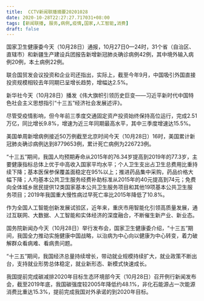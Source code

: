 ```yaml
---
title:  CCTV新闻联播摘要20201028
date: 2020-10-28T22:27:27.717031+08:00
tags: [新闻联播, 服务,病例,疫情,国家,人工智能,消费]
draft: false
---
```


<span class="keywords_content">国家</span>卫生健康委今天（10月28日）通报，10月27日0—24时，31个省（自治区、直辖市）和新疆生产建设兵团报告新增新冠肺炎确诊<span class="keywords_content">病例</span>42例，其中境外输入<span class="keywords_content">病例</span>20例，本土<span class="keywords_content">病例</span>22例。

联合国贸发会议投资和企业司还指出，实际上，截至今年9月，中国吸引外国直接投资规模相较去年同期已呈增长趋势，增幅达2.5%。

新华社今天（10月28日）播发《伟大旗帜引领历史巨变——习近平新时代中国特色社会主义思想指引“十三五”经济社会发展述评》。

尽管受<span class="keywords_content">疫情</span>影响，但今年前三季度交通固定资产投资始终保持高位运行，完成2.51万亿，同比增长9.8%，增速为近三年同期最高水平，其中三季度增速达15.5%。

美国单周新增<span class="keywords_content">病例</span>接近50万例截至北京时间今天（10月28日）16时，美国累计新冠肺炎确诊<span class="keywords_content">病例</span>达到8779653例，累计死亡<span class="keywords_content">病例</span>为226723例。

“十三五”期间，我国人均预期寿命从2015年的76.34岁提高到2019年的77.3岁，主要健康指标总体上优于中高收入<span class="keywords_content">国家</span>平均水平；个人卫生支出占卫生总费用比重持续下降；基本医保参保覆盖面稳定在95%以上；推进药品集中采购，药品价格大幅下降；人均基本公共卫生<span class="keywords_fund">服务</span>经费补助标准从2015年的40元提高到74元；免费向全体城乡居民提供12类<span class="keywords_content">国家</span>基本公共卫生<span class="keywords_fund">服务</span>项目和其他19项基本公共卫生<span class="keywords_fund">服务</span>项目；2019年我国重大慢性病过早死亡率比2015年降低了10.8%。

作为全国<span class="keywords_fund">人工智能</span>创新发展试验区，近年来，重庆市用智能化引领高质量发展，通过互联网、大数据、<span class="keywords_fund">人工智能</span>和实体经济的深度融合，不断催生新产业、新业态。

国务院新闻办今天（10月28日）举行发布会，<span class="keywords_content">国家</span>卫生健康委介绍，“十三五”期间，我国全力推动实施健康中国战略，以治病为中心向以健康为中心转变，着力破解群众看病难、看病贵问题。

“十三五”期间，我国经济总量持续增长，带动就业规模持续扩大，就业政策不断出台，支持就业形势总体稳定，就业新形态、新模式快速成长。

我国提前完成碳减排2020年目标生态环境部今天（10月28日）召开例行新闻发布会，截至2019年底，我国碳强度较2005年降低约48.1%，非化石能源占一次能源<span class="keywords_fund">消费</span>比重达15.3%，提前完成我国对外承诺的到2020年目标。
